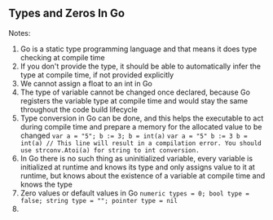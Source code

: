## Types and Zeros In Go
Notes:
1. Go is a static type programming language and that means it does type checking at compile time
2. If you don't provide the type, it should be able to automatically infer the type at compile time, if not provided explicitly
3. We cannot assign a float to an int in Go
4. The type of variable cannot be changed once declared, because Go registers the variable type at compile time and would stay the same throughout the code build lifecycle
5. Type conversion in Go can be done, and this helps the executable to act during compile time and prepare a memory for the allocated value to be changed `var a = "5"; b := 3; b = int(a)`
   `var a = "5"
      b := 3
      b = int(a) // This line will result in a compilation error. You should use strconv.Atoi(a) for string to int conversion.
   `
6. In Go there is no such thing as uninitialized variable, every variable is initialized at runtime and knows its type and only assigns value to it at runtime, but knows about the existence of a variable at compile time and knows the type
7. Zero values or default values in Go `numeric types = 0; bool type = false; string type = ""; pointer type = nil`
8. 